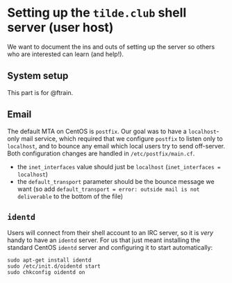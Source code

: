 # Setting up the `tilde.club` shell server (user host)

We want to document the ins and outs of setting up the server so others who are interested can learn (and help!).

## System setup

This part is for @ftrain.

## Email

The default MTA on CentOS is `postfix`. Our goal was to have a `localhost`-only mail service, which required that we configure `postfix` to listen only to `localhost`, and to bounce any email which local users try to send off-server. Both configuration changes are handled in `/etc/postfix/main.cf`.

* the `inet_interfaces` value should just be `localhost` (`inet_interfaces = localhost`)
* the `default_transport` parameter should be the bounce message we want (so add `default_transport = error: outside mail is not deliverable` to the bottom of the file)

## `identd`

Users will connect from their shell account to an IRC server, so it is *very* handy to have an `identd` server. For us that just meant installing the standard CentOS `identd` server and configuring it to start automatically:

```
sudo apt-get install identd
sudo /etc/init.d/oidentd start
sudo chkconfig oidentd on
```
